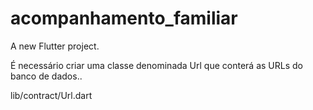 # acompanhamento_familiar

A new Flutter project.

É necessário criar uma classe denominada Url que conterá as URLs do banco de dados..

lib/contract/Url.dart